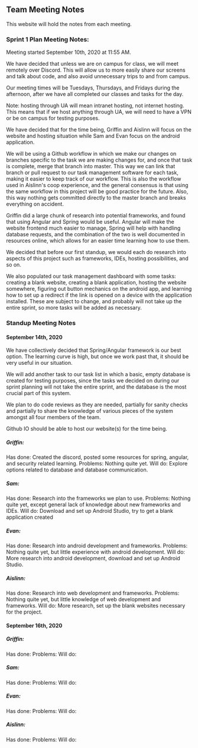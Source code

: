 ## Team Meeting Notes

This website will hold the notes from each meeting.


### Sprint 1 Plan Meeting Notes:

Meeting started September 10th, 2020 at 11:55 AM.

We have decided that unless we are on campus for class, we will meet remotely over Discord. This will allow us to more easily share our screens and talk about code, and also avoid unnecessary trips to and from campus.

Our meeting times will be Tuesdays, Thursdays, and Fridays during the afternoon, after we have all completed our classes and tasks for the day. 

Note: hosting through UA will mean intranet hosting, not internet hosting. This means that if we host anything through UA, we will need to have a VPN or be on campus for testing purposes.

We have decided that for the time being, Griffin and Aislinn will focus on the website and hosting situation while Sam and Evan focus on the android application. 

We will be using a Github workflow in which we make our changes on branches specific to the task we are making changes for, and once that task is complete, merge that branch into master. This way we can link that branch or pull request to our task management software for each task, making it easier to keep track of our workflow. This is also the workflow used in Aislinn's coop experience, and the general consensus is that using the same workflow in this project will be good practice for the future. Also, this way nothing gets committed directly to the master branch and breaks everything on accident.

Griffin did a large chunk of research into potential frameworks, and found that using Angular and Spring would be useful. Angular will make the website frontend much easier to manage, Spring will help with handling database requests, and the combination of the two is well documented in resources online, which allows for an easier time learning how to use them.

We decided that before our first standup, we would each do research into aspects of this project such as frameworks, IDEs, hosting possibilities, and so on. 

We also populated our task management dashboard with some tasks: creating a blank website, creating a blank application, hosting the website somewhere, figuring out button mechanics on the android app, and learning how to set up a redirect if the link is opened on a device with the application installed. These are subject to change, and probably will not take up the entire sprint, so more tasks will be added as necessary.



### Standup Meeting Notes

#### September 14th, 2020

We have collectively decided that Spring/Angular framework is our best option. The learning curve is high, but once we work past that, it should be very useful in our situation.

We will add another task to our task list in which a basic, empty database is created for testing purposes, since the tasks we decided on during our sprint planning will not take the entire sprint, and the database is the most crucial part of this system.

We plan to do code reviews as they are needed, partially for sanity checks and partially to share the knowledge of various pieces of the system amongst all four members of the team.

Github IO should be able to host our website(s) for the time being. 

##### Griffin:
Has done: Created the discord, posted some resources for spring, angular, and security related learning. 
Problems: Nothing quite yet.
Will do: Explore options related to database and database communication.

##### Sam:
Has done: Research into the frameworks we plan to use.
Problems: Nothing quite yet, except general lack of knowledge about new frameworks and IDEs.
Will do: Download and set up Android Studio, try to get a blank application created

##### Evan:
Has done: Research into android development and frameworks.
Problems: Nothing quite yet, but little experience with android development.
Will do: More research into android development, download and set up Android Studio.

##### Aislinn:
Has done: Research into web development and frameworks.
Problems: Nothing quite yet, but little knowledge of web development and frameworks.
Will do: More research, set up the blank websites necessary for the project.


#### September 16th, 2020

##### Griffin:
Has done: 
Problems:
Will do: 

##### Sam:
Has done: 
Problems: 
Will do: 

##### Evan:
Has done: 
Problems: 
Will do: 

##### Aislinn:
Has done: 
Problems:
Will do: 





